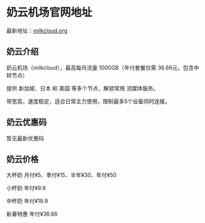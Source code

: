 # 奶云机场官网地址

最新地址：[milkcloud.org](https://www.naiyun.uk/#/login?code=DwBbG7ZZ)

## 奶云介绍

奶云机场（milkcloud），最高每月流量 1000GB（年付套餐仅需 36.66元，包含中转节点）

提供 新加坡、日本 和 美国 等多个节点，解锁常用 流媒体服务。

带宽高，速度稳定，适合日常主力使用，限制最多5个设备同时连接。

## 奶云优惠码

暂无最新优惠码

## 奶云价格

大杯奶 月付¥5、季付¥15、半年¥30、年付¥50

小杯奶 年付¥9.9

中杯奶 年付¥19.9

新春特惠 年付¥36.66
